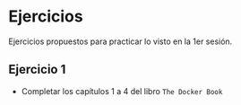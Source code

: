 # Ejercicios

Ejercicios propuestos para practicar lo visto en la 1er sesión.

## Ejercicio 1

- Completar los capítulos 1 a 4 del libro `The Docker Book`

